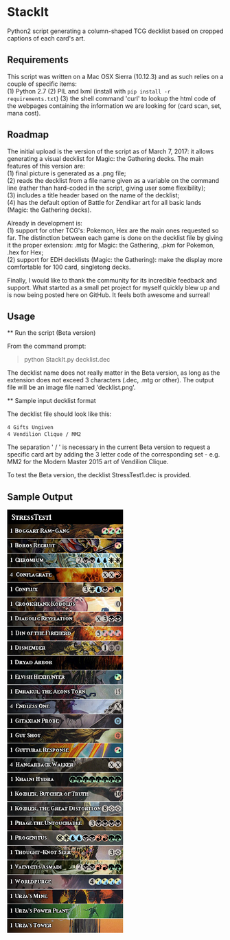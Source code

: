 # StackIt

Python2 script generating a column-shaped TCG decklist based on cropped captions of each card's art.

## Requirements
This script was written on a Mac OSX Sierra (10.12.3) and as such relies on a couple of specific items:  
  (1) Python 2.7
  (2) PIL and lxml (install with `pip install -r requirements.txt`)
  (3) the shell command 'curl' to lookup the html code of the webpages containing the information we are looking for (card scan, set, mana cost).
  

## Roadmap
The initial upload is the version of the script as of March 7, 2017: it allows generating a visual decklist for Magic: the Gathering decks. The main features of this version are:  
  (1) final picture is generated as a .png file;  
  (2) reads the decklist from a file name given as a variable on the command line (rather than hard-coded in the script, giving user some flexibility);  
  (3) includes a title header based on the name of the decklist;  
  (4) has the default option of Battle for Zendikar art for all basic lands (Magic: the Gathering decks).
  

Already in development is:  
  (1) support for other TCG's: Pokemon, Hex are the main ones requested so far. The distinction between each game is done on the decklist file by giving it the proper extension: .mtg for Magic: the Gathering, .pkm for Pokemon, .hex for Hex;  
  (2) support for EDH decklists (Magic: the Gathering): make the display more comfortable for 100 card, singletong decks.


Finally, I would like to thank the community for its incredible feedback and support. What started as a small pet project for myself quickly blew up and is now being posted here on GitHub. It feels both awesome and surreal!

## Usage
** Run the script (Beta version)

From the command prompt:
> python StackIt.py decklist.dec

The decklist name does not really matter in the Beta version, as long as the extension does not exceed 3 characters (.dec, .mtg or other). The output file will be an image file named 'decklist.png'.


** Sample input decklist format

The decklist file should look like this:

```
4 Gifts Ungiven  
4 Vendilion Clique / MM2 
```

The separation ' / ' is necessary in the current Beta version to request a specific card art by adding the 3 letter code of the corresponding set - e.g. MM2 for the Modern Master 2015 art of Vendilion Clique.

To test the Beta version, the decklist StressTest1.dec is provided.

## Sample Output
![Sample Output](StressTest1.png)
